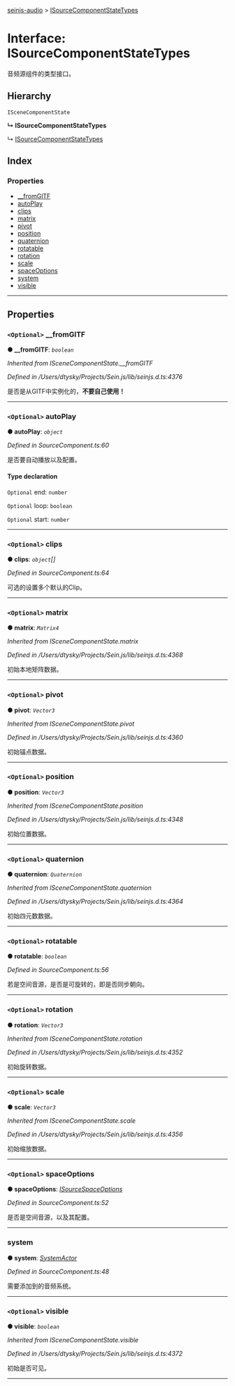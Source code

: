 [seinjs-audio](../README.md) > [ISourceComponentStateTypes](../interfaces/isourcecomponentstatetypes.md)

# Interface: ISourceComponentStateTypes

音频源组件的类型接口。

## Hierarchy

 `ISceneComponentState`

**↳ ISourceComponentStateTypes**

↳  [ISourceComponentStateTypes](_seinjs_.audio.isourcecomponentstatetypes.md)

## Index

### Properties

* [__fromGlTF](isourcecomponentstatetypes.md#__fromgltf)
* [autoPlay](isourcecomponentstatetypes.md#autoplay)
* [clips](isourcecomponentstatetypes.md#clips)
* [matrix](isourcecomponentstatetypes.md#matrix)
* [pivot](isourcecomponentstatetypes.md#pivot)
* [position](isourcecomponentstatetypes.md#position)
* [quaternion](isourcecomponentstatetypes.md#quaternion)
* [rotatable](isourcecomponentstatetypes.md#rotatable)
* [rotation](isourcecomponentstatetypes.md#rotation)
* [scale](isourcecomponentstatetypes.md#scale)
* [spaceOptions](isourcecomponentstatetypes.md#spaceoptions)
* [system](isourcecomponentstatetypes.md#system)
* [visible](isourcecomponentstatetypes.md#visible)

---

## Properties

<a id="__fromgltf"></a>

### `<Optional>` __fromGlTF

**● __fromGlTF**: *`boolean`*

*Inherited from ISceneComponentState.__fromGlTF*

*Defined in /Users/dtysky/Projects/Sein.js/lib/seinjs.d.ts:4376*

是否是从GlTF中实例化的，**不要自己使用！**

___
<a id="autoplay"></a>

### `<Optional>` autoPlay

**● autoPlay**: *`object`*

*Defined in SourceComponent.ts:60*

是否要自动播放以及配置。

#### Type declaration

`Optional`  end: `number`

`Optional`  loop: `boolean`

`Optional`  start: `number`

___
<a id="clips"></a>

### `<Optional>` clips

**● clips**: *`object`[]*

*Defined in SourceComponent.ts:64*

可选的设置多个默认的Clip。

___
<a id="matrix"></a>

### `<Optional>` matrix

**● matrix**: *`Matrix4`*

*Inherited from ISceneComponentState.matrix*

*Defined in /Users/dtysky/Projects/Sein.js/lib/seinjs.d.ts:4368*

初始本地矩阵数据。

___
<a id="pivot"></a>

### `<Optional>` pivot

**● pivot**: *`Vector3`*

*Inherited from ISceneComponentState.pivot*

*Defined in /Users/dtysky/Projects/Sein.js/lib/seinjs.d.ts:4360*

初始锚点数据。

___
<a id="position"></a>

### `<Optional>` position

**● position**: *`Vector3`*

*Inherited from ISceneComponentState.position*

*Defined in /Users/dtysky/Projects/Sein.js/lib/seinjs.d.ts:4348*

初始位置数据。

___
<a id="quaternion"></a>

### `<Optional>` quaternion

**● quaternion**: *`Quaternion`*

*Inherited from ISceneComponentState.quaternion*

*Defined in /Users/dtysky/Projects/Sein.js/lib/seinjs.d.ts:4364*

初始四元数数据。

___
<a id="rotatable"></a>

### `<Optional>` rotatable

**● rotatable**: *`boolean`*

*Defined in SourceComponent.ts:56*

若是空间音源，是否是可旋转的，即是否同步朝向。

___
<a id="rotation"></a>

### `<Optional>` rotation

**● rotation**: *`Vector3`*

*Inherited from ISceneComponentState.rotation*

*Defined in /Users/dtysky/Projects/Sein.js/lib/seinjs.d.ts:4352*

初始旋转数据。

___
<a id="scale"></a>

### `<Optional>` scale

**● scale**: *`Vector3`*

*Inherited from ISceneComponentState.scale*

*Defined in /Users/dtysky/Projects/Sein.js/lib/seinjs.d.ts:4356*

初始缩放数据。

___
<a id="spaceoptions"></a>

### `<Optional>` spaceOptions

**● spaceOptions**: *[ISourceSpaceOptions](isourcespaceoptions.md)*

*Defined in SourceComponent.ts:52*

是否是空间音源，以及其配置。

___
<a id="system"></a>

###  system

**● system**: *[SystemActor](../classes/systemactor.md)*

*Defined in SourceComponent.ts:48*

需要添加到的音频系统。

___
<a id="visible"></a>

### `<Optional>` visible

**● visible**: *`boolean`*

*Inherited from ISceneComponentState.visible*

*Defined in /Users/dtysky/Projects/Sein.js/lib/seinjs.d.ts:4372*

初始是否可见。

___

